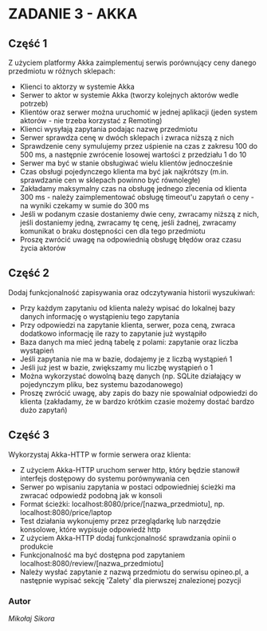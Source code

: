 # ZADANIE 3 - AKKA

## Część 1
Z użyciem platformy Akka zaimplementuj serwis porównujący ceny danego przedmiotu w różnych sklepach:
- Klienci to aktorzy w systemie Akka
- Serwer to aktor w systemie Akka (tworzy kolejnych aktorów wedle potrzeb)
- Klientów oraz serwer można uruchomić w jednej aplikacji (jeden system aktorów - nie trzeba korzystać z Remoting)
- Klienci wysyłają zapytania podając nazwę przedmiotu
- Serwer sprawdza cenę w dwóch sklepach i zwraca niższą z nich
- Sprawdzenie ceny symulujemy przez uśpienie na czas z zakresu 100 do 500 ms, a następnie zwrócenie losowej wartości z przedziału 1 do 10
- Serwer ma być w stanie obsługiwać wielu klientów jednocześnie
- Czas obsługi pojedynczego klienta ma być jak najkrótszy (m.in. sprawdzanie cen w sklepach powinno być równoległe)
- Zakładamy maksymalny czas na obsługę jednego zlecenia od klienta 300 ms - należy zaimplementować obsługę timeout'u zapytań o ceny - na wyniki czekamy w sumie do 300 ms
- Jeśli w podanym czasie dostaniemy dwie ceny, zwracamy niższą z nich, jeśli dostaniemy jedną, zwracamy tę cenę, jeśli żadnej, zwracamy komunikat o braku dostępności cen dla tego przedmiotu
- Proszę zwrócić uwagę na odpowiednią obsługę błędów oraz czasu życia aktorów

## Część 2
Dodaj funkcjonalność zapisywania oraz odczytywania historii wyszukiwań:
- Przy każdym zapytaniu od klienta należy wpisać do lokalnej bazy danych informację o wystąpieniu tego zapytania
- Przy odpowiedzi na zapytanie klienta, serwer, poza ceną, zwraca dodatkowo informację ile razy to zapytanie już wystąpiło
- Baza danych ma mieć jedną tabelę z polami: zapytanie oraz liczba wystąpień
- Jeśli zapytania nie ma w bazie, dodajemy je z liczbą wystąpień 1
- Jeśli już jest w bazie, zwiększamy mu liczbę wystąpień o 1
- Można wykorzystać dowolną bazę danych (np. SQLite działający w pojedynczym pliku, bez systemu bazodanowego)
- Proszę zwrócić uwagę, aby zapis do bazy nie spowalniał odpowiedzi do klienta (zakładamy, że w bardzo krótkim czasie możemy dostać bardzo dużo zapytań)

## Część 3
Wykorzystaj Akka-HTTP w formie serwera oraz klienta:
- Z użyciem Akka-HTTP uruchom serwer http, który będzie stanowił interfejs dostępowy do systemu porównywania cen
- Serwer po wpisaniu zapytania w postaci odpowiedniej ścieżki ma zwracać odpowiedź podobną jak w konsoli
- Format ścieżki: localhost:8080/price/[nazwa_przedmiotu], np. localhost:8080/price/laptop
- Test działania wykonujemy przez przeglądarkę lub narzędzie konsolowe, które wypisuje odpowiedź http
- Z użyciem Akka-HTTP dodaj funkcjonalność sprawdzania opinii o produkcie
- Funkcjonalność ma być dostępna pod zapytaniem localhost:8080/review/[nazwa_przedmiotu]
- Należy wysłać zapytanie z nazwą przedmiotu do serwisu opineo.pl, a następnie wypisać sekcję 'Zalety' dla pierwszej znalezionej pozycji

### Autor
<i>Mikołaj Sikora</i>